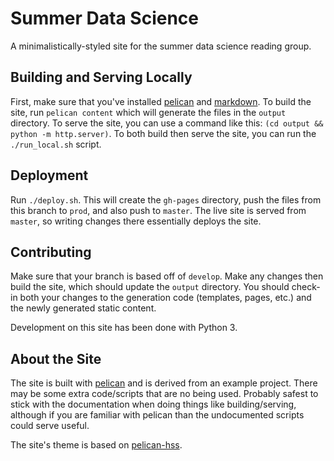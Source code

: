 # Summer Data Science

A minimalistically-styled site for the summer data science reading group.

## Building and Serving Locally

First, make sure that you've installed [pelican](https://github.com/getpelican/pelican) and [markdown](https://pypi.org/project/Markdown/). To build the site, run `pelican content` which will generate the files in the `output` directory. To serve the site, you can use a command like this: `(cd output && python -m http.server)`. To both build then serve the site, you can run the `./run_local.sh` script.

## Deployment

Run `./deploy.sh`. This will create the `gh-pages` directory, push the files from this branch to `prod`, and also push to `master`. The live site is served from `master`, so writing changes there essentially deploys the site.

## Contributing

Make sure that your branch is based off of `develop`. Make any changes then build the site, which should update the `output` directory. You should check-in both your changes to the generation code (templates, pages, etc.) and the newly generated static content.

Development on this site has been done with Python 3.

## About the Site

The site is built with [pelican](https://github.com/getpelican/pelican) and is derived from an example project. There may be some extra code/scripts that are no being used. Probably safest to stick with the documentation when doing things like building/serving, although if you are familiar with pelican than the undocumented scripts could serve useful.

The site's theme is based on [pelican-hss](https://github.com/laughk/pelican-hss).
